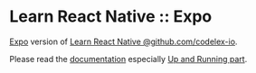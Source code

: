 # Learn React Native :: Expo

[Expo](https://expo.io) version of [Learn React Native @github.com/codelex-io](https://github.com/codelex-io/learn-react-native).

Please read the [documentation](https://docs.expo.io/versions/latest) especially [Up and Running part](https://docs.expo.io/versions/v33.0.0/workflow/up-and-running).